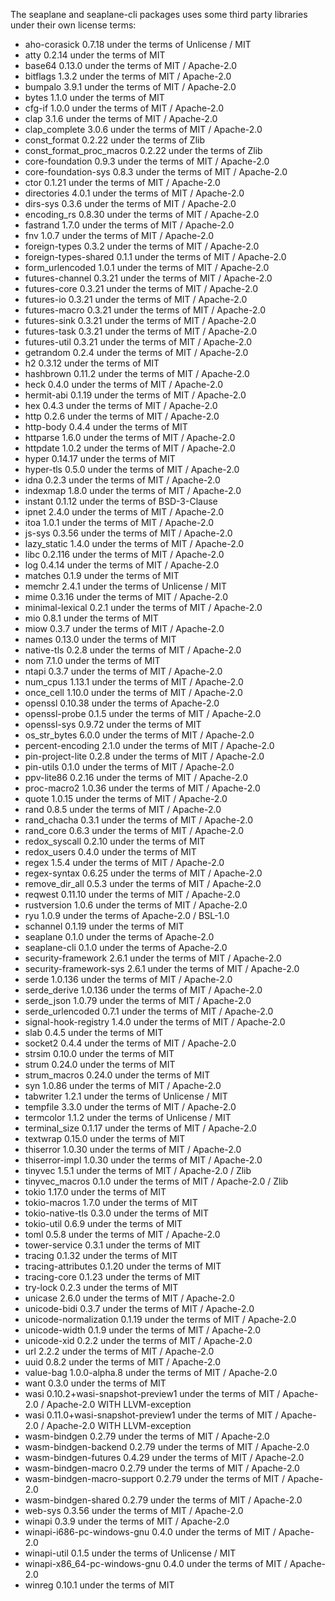 The seaplane and seaplane-cli packages uses some third party libraries under their own license terms:

 * aho-corasick 0.7.18 under the terms of Unlicense / MIT
 * atty 0.2.14 under the terms of MIT
 * base64 0.13.0 under the terms of MIT / Apache-2.0
 * bitflags 1.3.2 under the terms of MIT / Apache-2.0
 * bumpalo 3.9.1 under the terms of MIT / Apache-2.0
 * bytes 1.1.0 under the terms of MIT
 * cfg-if 1.0.0 under the terms of MIT / Apache-2.0
 * clap 3.1.6 under the terms of MIT / Apache-2.0
 * clap_complete 3.0.6 under the terms of MIT / Apache-2.0
 * const_format 0.2.22 under the terms of Zlib
 * const_format_proc_macros 0.2.22 under the terms of Zlib
 * core-foundation 0.9.3 under the terms of MIT / Apache-2.0
 * core-foundation-sys 0.8.3 under the terms of MIT / Apache-2.0
 * ctor 0.1.21 under the terms of MIT / Apache-2.0
 * directories 4.0.1 under the terms of MIT / Apache-2.0
 * dirs-sys 0.3.6 under the terms of MIT / Apache-2.0
 * encoding_rs 0.8.30 under the terms of MIT / Apache-2.0
 * fastrand 1.7.0 under the terms of MIT / Apache-2.0
 * fnv 1.0.7 under the terms of MIT / Apache-2.0
 * foreign-types 0.3.2 under the terms of MIT / Apache-2.0
 * foreign-types-shared 0.1.1 under the terms of MIT / Apache-2.0
 * form_urlencoded 1.0.1 under the terms of MIT / Apache-2.0
 * futures-channel 0.3.21 under the terms of MIT / Apache-2.0
 * futures-core 0.3.21 under the terms of MIT / Apache-2.0
 * futures-io 0.3.21 under the terms of MIT / Apache-2.0
 * futures-macro 0.3.21 under the terms of MIT / Apache-2.0
 * futures-sink 0.3.21 under the terms of MIT / Apache-2.0
 * futures-task 0.3.21 under the terms of MIT / Apache-2.0
 * futures-util 0.3.21 under the terms of MIT / Apache-2.0
 * getrandom 0.2.4 under the terms of MIT / Apache-2.0
 * h2 0.3.12 under the terms of MIT
 * hashbrown 0.11.2 under the terms of MIT / Apache-2.0
 * heck 0.4.0 under the terms of MIT / Apache-2.0
 * hermit-abi 0.1.19 under the terms of MIT / Apache-2.0
 * hex 0.4.3 under the terms of MIT / Apache-2.0
 * http 0.2.6 under the terms of MIT / Apache-2.0
 * http-body 0.4.4 under the terms of MIT
 * httparse 1.6.0 under the terms of MIT / Apache-2.0
 * httpdate 1.0.2 under the terms of MIT / Apache-2.0
 * hyper 0.14.17 under the terms of MIT
 * hyper-tls 0.5.0 under the terms of MIT / Apache-2.0
 * idna 0.2.3 under the terms of MIT / Apache-2.0
 * indexmap 1.8.0 under the terms of MIT / Apache-2.0
 * instant 0.1.12 under the terms of BSD-3-Clause
 * ipnet 2.4.0 under the terms of MIT / Apache-2.0
 * itoa 1.0.1 under the terms of MIT / Apache-2.0
 * js-sys 0.3.56 under the terms of MIT / Apache-2.0
 * lazy_static 1.4.0 under the terms of MIT / Apache-2.0
 * libc 0.2.116 under the terms of MIT / Apache-2.0
 * log 0.4.14 under the terms of MIT / Apache-2.0
 * matches 0.1.9 under the terms of MIT
 * memchr 2.4.1 under the terms of Unlicense / MIT
 * mime 0.3.16 under the terms of MIT / Apache-2.0
 * minimal-lexical 0.2.1 under the terms of MIT / Apache-2.0
 * mio 0.8.1 under the terms of MIT
 * miow 0.3.7 under the terms of MIT / Apache-2.0
 * names 0.13.0 under the terms of MIT
 * native-tls 0.2.8 under the terms of MIT / Apache-2.0
 * nom 7.1.0 under the terms of MIT
 * ntapi 0.3.7 under the terms of MIT / Apache-2.0
 * num_cpus 1.13.1 under the terms of MIT / Apache-2.0
 * once_cell 1.10.0 under the terms of MIT / Apache-2.0
 * openssl 0.10.38 under the terms of Apache-2.0
 * openssl-probe 0.1.5 under the terms of MIT / Apache-2.0
 * openssl-sys 0.9.72 under the terms of MIT
 * os_str_bytes 6.0.0 under the terms of MIT / Apache-2.0
 * percent-encoding 2.1.0 under the terms of MIT / Apache-2.0
 * pin-project-lite 0.2.8 under the terms of MIT / Apache-2.0
 * pin-utils 0.1.0 under the terms of MIT / Apache-2.0
 * ppv-lite86 0.2.16 under the terms of MIT / Apache-2.0
 * proc-macro2 1.0.36 under the terms of MIT / Apache-2.0
 * quote 1.0.15 under the terms of MIT / Apache-2.0
 * rand 0.8.5 under the terms of MIT / Apache-2.0
 * rand_chacha 0.3.1 under the terms of MIT / Apache-2.0
 * rand_core 0.6.3 under the terms of MIT / Apache-2.0
 * redox_syscall 0.2.10 under the terms of MIT
 * redox_users 0.4.0 under the terms of MIT
 * regex 1.5.4 under the terms of MIT / Apache-2.0
 * regex-syntax 0.6.25 under the terms of MIT / Apache-2.0
 * remove_dir_all 0.5.3 under the terms of MIT / Apache-2.0
 * reqwest 0.11.10 under the terms of MIT / Apache-2.0
 * rustversion 1.0.6 under the terms of MIT / Apache-2.0
 * ryu 1.0.9 under the terms of Apache-2.0 / BSL-1.0
 * schannel 0.1.19 under the terms of MIT
 * seaplane 0.1.0 under the terms of Apache-2.0
 * seaplane-cli 0.1.0 under the terms of Apache-2.0
 * security-framework 2.6.1 under the terms of MIT / Apache-2.0
 * security-framework-sys 2.6.1 under the terms of MIT / Apache-2.0
 * serde 1.0.136 under the terms of MIT / Apache-2.0
 * serde_derive 1.0.136 under the terms of MIT / Apache-2.0
 * serde_json 1.0.79 under the terms of MIT / Apache-2.0
 * serde_urlencoded 0.7.1 under the terms of MIT / Apache-2.0
 * signal-hook-registry 1.4.0 under the terms of MIT / Apache-2.0
 * slab 0.4.5 under the terms of MIT
 * socket2 0.4.4 under the terms of MIT / Apache-2.0
 * strsim 0.10.0 under the terms of MIT
 * strum 0.24.0 under the terms of MIT
 * strum_macros 0.24.0 under the terms of MIT
 * syn 1.0.86 under the terms of MIT / Apache-2.0
 * tabwriter 1.2.1 under the terms of Unlicense / MIT
 * tempfile 3.3.0 under the terms of MIT / Apache-2.0
 * termcolor 1.1.2 under the terms of Unlicense / MIT
 * terminal_size 0.1.17 under the terms of MIT / Apache-2.0
 * textwrap 0.15.0 under the terms of MIT
 * thiserror 1.0.30 under the terms of MIT / Apache-2.0
 * thiserror-impl 1.0.30 under the terms of MIT / Apache-2.0
 * tinyvec 1.5.1 under the terms of MIT / Apache-2.0 / Zlib
 * tinyvec_macros 0.1.0 under the terms of MIT / Apache-2.0 / Zlib
 * tokio 1.17.0 under the terms of MIT
 * tokio-macros 1.7.0 under the terms of MIT
 * tokio-native-tls 0.3.0 under the terms of MIT
 * tokio-util 0.6.9 under the terms of MIT
 * toml 0.5.8 under the terms of MIT / Apache-2.0
 * tower-service 0.3.1 under the terms of MIT
 * tracing 0.1.32 under the terms of MIT
 * tracing-attributes 0.1.20 under the terms of MIT
 * tracing-core 0.1.23 under the terms of MIT
 * try-lock 0.2.3 under the terms of MIT
 * unicase 2.6.0 under the terms of MIT / Apache-2.0
 * unicode-bidi 0.3.7 under the terms of MIT / Apache-2.0
 * unicode-normalization 0.1.19 under the terms of MIT / Apache-2.0
 * unicode-width 0.1.9 under the terms of MIT / Apache-2.0
 * unicode-xid 0.2.2 under the terms of MIT / Apache-2.0
 * url 2.2.2 under the terms of MIT / Apache-2.0
 * uuid 0.8.2 under the terms of MIT / Apache-2.0
 * value-bag 1.0.0-alpha.8 under the terms of MIT / Apache-2.0
 * want 0.3.0 under the terms of MIT
 * wasi 0.10.2+wasi-snapshot-preview1 under the terms of MIT / Apache-2.0 / Apache-2.0 WITH LLVM-exception
 * wasi 0.11.0+wasi-snapshot-preview1 under the terms of MIT / Apache-2.0 / Apache-2.0 WITH LLVM-exception
 * wasm-bindgen 0.2.79 under the terms of MIT / Apache-2.0
 * wasm-bindgen-backend 0.2.79 under the terms of MIT / Apache-2.0
 * wasm-bindgen-futures 0.4.29 under the terms of MIT / Apache-2.0
 * wasm-bindgen-macro 0.2.79 under the terms of MIT / Apache-2.0
 * wasm-bindgen-macro-support 0.2.79 under the terms of MIT / Apache-2.0
 * wasm-bindgen-shared 0.2.79 under the terms of MIT / Apache-2.0
 * web-sys 0.3.56 under the terms of MIT / Apache-2.0
 * winapi 0.3.9 under the terms of MIT / Apache-2.0
 * winapi-i686-pc-windows-gnu 0.4.0 under the terms of MIT / Apache-2.0
 * winapi-util 0.1.5 under the terms of Unlicense / MIT
 * winapi-x86_64-pc-windows-gnu 0.4.0 under the terms of MIT / Apache-2.0
 * winreg 0.10.1 under the terms of MIT
